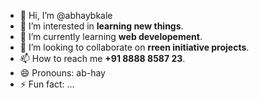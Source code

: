 - 👋 Hi, I’m @abhaybkale
- 👀 I’m interested in **learning new things**.
- 🌱 I’m currently learning **web developement**.
- 💞️ I’m looking to collaborate on **rreen initiative projects**.
- 📫 How to reach me **+91 8888 8587 23**.
- 😄 Pronouns: ab-hay
- ⚡ Fun fact: ...

<!---
abhaybkale/abhaybkale is a ✨ special ✨ repository because its `README.md` (this file) appears on your GitHub profile.
You can click the Preview link to take a look at your changes.
--->
